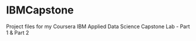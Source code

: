 # IBMCapstone
Project files for my Coursera IBM Applied Data Science Capstone Lab - Part 1 & Part 2
